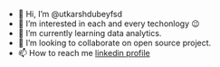 - 👋 Hi, I’m @utkarshdubeyfsd
- 👀 I’m interested in each and every techonlogy 😉
- 🌱 I’m currently learning data analytics.
- 💞️ I’m looking to collaborate on open source project.
- 📫 How to reach me [linkedin profile](https://www.linkedin.com/in/utkarsh-dubey-276abb181)

<!---
utkarshdubeyfsd/utkarshdubeyfsd is a ✨ special ✨ repository because its `README.md` (this file) appears on your GitHub profile.
You can click the Preview link to take a look at your changes.
--->
